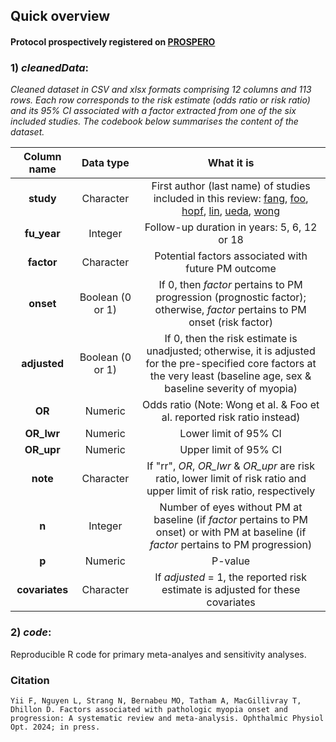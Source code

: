 ## Quick overview
#### Protocol prospectively registered on [PROSPERO](https://www.crd.york.ac.uk/prospero/display_record.php?ID=CRD42022378743)

### 1) ***cleanedData***: 

*Cleaned dataset in CSV and xlsx formats comprising 12 columns and 113 rows. Each row corresponds to the risk estimate (odds ratio or risk ratio) and its 95% CI associated with a factor extracted from one of the six included studies. The codebook below summarises the content of the dataset.*

| Column name | Data type | What it is |
| :---:   | :---: | :---: |
| **study** | Character | First author (last name) of studies included in this review: [fang](https://pubmed.ncbi.nlm.nih.gov/29371011/), [foo](https://bjo.bmj.com/content/early/2022/05/16/bjophthalmol-2021-321046.abstract), [hopf](https://pubmed.ncbi.nlm.nih.gov/34968638/), [lin](https://pubmed.ncbi.nlm.nih.gov/29691931/), [ueda](https://jamanetwork.com/journals/jamaophthalmology/fullarticle/2767416), [wong](https://iovs.arvojournals.org/article.aspx?articleid=2764775)  |
| **fu_year** | Integer | Follow-up duration in years: 5, 6, 12 or 18  |
| **factor** | Character | Potential factors associated with future PM outcome |
| **onset** | Boolean (0 or 1) | If 0, then *factor* pertains to PM progression (prognostic factor); otherwise, *factor* pertains to PM onset (risk factor)  |
| **adjusted** | Boolean (0 or 1) | If 0, then the risk estimate is unadjusted; otherwise, it is adjusted for the pre-specified core factors at the very least (baseline age, sex & baseline severity of myopia)  |
| **OR** | Numeric | Odds ratio (Note: Wong et al. & Foo et al. reported risk ratio instead) |
| **OR_lwr** | Numeric | Lower limit of 95% CI |
| **OR_upr** | Numeric | Upper limit of 95% CI |
| **note** | Character | If "rr", *OR*, *OR_lwr* & *OR_upr* are risk ratio, lower limit of risk ratio and upper limit of risk ratio, respectively |
| **n** | Integer | Number of eyes without PM at baseline (if *factor* pertains to PM onset) or with PM at baseline (if *factor* pertains to PM progression)  |
| **p** | Numeric | P-value |
| **covariates** | Character | If *adjusted* = 1, the reported risk estimate is adjusted for these covariates   |

### 2) ***code***: 

Reproducible R code for primary meta-analyes and sensitivity analyses.

### Citation
```
Yii F, Nguyen L, Strang N, Bernabeu MO, Tatham A, MacGillivray T, Dhillon D. Factors associated with pathologic myopia onset and progression: A systematic review and meta-analysis. Ophthalmic Physiol Opt. 2024; in press.
```
